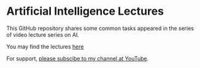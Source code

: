 # Artificial Intelligence Lectures

This GitHub repository shares some common tasks appeared in the series of video lecture series on AI.

You may find the lectures [here](https://www.youtube.com/playlist?list=PLaUrb1QYQnuCqxz_FxMZoLRfGe9fsXgro)

For support, [please subscibe to my channel at YouTube](https://www.youtube.com/c/MuhammadYaseenKhan/?sub_confirmation=1).

